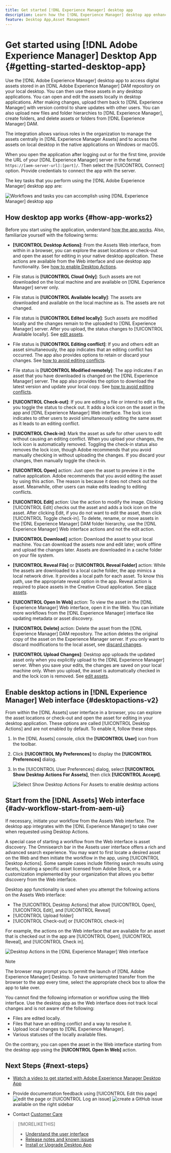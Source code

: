 ```yaml
---
title: Get started [!DNL Experience Manager] desktop app
description: Learn how the [!DNL Experience Manager] desktop app enhances content creation and publishing with streamlined workflows and productivity features.
feature: Desktop App,Asset Management
---
```


# Get started using [!DNL Adobe Experience Manager] Desktop App {#getting-started-desktop-app}

Use the [!DNL Adobe Experience Manager] desktop app to access digital assets stored in an [!DNL Adobe Experience Manager] DAM repository on your local desktop. You can then use these assets in any desktop applications. You can open and edit the assets locally in desktop applications. After making changes, upload them back to [!DNL Experience Manager] with version control to share updates with other users. You can also upload new files and folder hierarchies to [!DNL Experience Manager], create folders, and delete assets or folders from [!DNL Experience Manager] DAM.

The integration allows various roles in the organization to manage the assets centrally in [!DNL Experience Manager Assets] and to access the assets on local desktop in the native applications on Windows or macOS.

When you open the application after logging out or for the first time, provide the URL of your [!DNL Experience Manager] server in the format `https://[aem-server-url]:[port]/`. Then select the [!UICONTROL Connect] option. Provide credentials to connect the app with the server.

The key tasks that you perform using the [!DNL Adobe Experience Manager] desktop app are:

![Workflows and tasks you can accomplish using [!DNL Experience Manager] desktop app](assets/aem_desktop_app_usecases_v2.png)

## How desktop app works {#how-app-works2}

Before you start using the application, understand [how the app works](release-notes.md#how-app-works). Also, familiarize yourself with the following terms:

* **[!UICONTROL Desktop Actions]**: From the Assets Web interface, from within in a browser, you can explore the asset locations or check-out and open the asset for editing in your native desktop application. These actions are available from the Web interface and use desktop app functionality. See [how to enable Desktop Actions](using.md#desktopactions-v2).

* File status is **[!UICONTROL Cloud Only]**: Such assets are not downloaded on the local machine and are available on [!DNL Experience Manager] server only.

* File status is **[!UICONTROL Available locally]**: The assets are downloaded and available on the local machine as is. The assets are not changed.

* File status is **[!UICONTROL Edited locally]**: Such assets are modified locally and the changes remain to the uploaded to [!DNL Experience Manager] server. After you upload, the status changes to [!UICONTROL Available locally]. See [edit assets](using.md#edit-assets-upload-updated-assets).

* File status is **[!UICONTROL Editing conflict]**: If you and others edit an asset simultaneously, the app indicates that an editing conflict has occurred. The app also provides options to retain or discard your changes. See [how to avoid editing conflicts](using.md#adv-workflow-collaborate-avoid-conflicts).

* File status is **[!UICONTROL Modified remotely]**: The app indicates if an asset that you have downloaded is changed on the [!DNL Experience Manager] server. The app also provides the option to download the latest version and update your local copy. See [how to avoid editing conflicts](using.md#adv-workflow-collaborate-avoid-conflicts).

* **[!UICONTROL Check-out]**: If you are editing a file or intend to edit a file, you toggle the status to check out. It adds a lock icon on the asset in the app and [!DNL Experience Manager] Web interface. The lock icon indicates to other users to avoid simultaneously editing the same asset as it leads to an editing conflict.

* **[!UICONTROL Check-in]**: Mark the asset as safe for other users to edit without causing an editing conflict. When you upload your changes, the lock icon is automatically removed. Toggling the check-in status also removes the lock icon, though Adobe recommends that you avoid manually checking in without uploading the changes. If you discard your changes, then manually toggle the check-in.

* **[!UICONTROL Open]** action: Just open the asset to preview it in the native application. Adobe recommends that you avoid editing the asset by using this action. The reason is because it does not check out the asset. Meanwhile, other users can make edits leading to editing conflicts.

* **[!UICONTROL Edit]** action: Use the action to modify the image. Clicking [!UICONTROL Edit] checks out the asset and adds a lock icon on the asset. After clicking Edit, if you do not want to edit the asset, then click [!UICONTROL Toggle check-in]. To delete, rename, or move assets in the [!DNL Experience Manager] DAM folder hierarchy, use the [!DNL Experience Manager] Web interface actions and not the edit action.

* **[!UICONTROL Download]** action: Download the asset to your local machine. You can download the assets now and edit later; work offline and upload the changes later. Assets are downloaded in a cache folder on your file system.

* **[!UICONTROL Reveal File]** or **[!UICONTROL Reveal Folder]** action: While the assets are downloaded to a local cache folder, the app mimics a local network drive. It provides a local path for each asset. To know this path, use the appropriate reveal option in the app. Reveal action is required to place assets in the Creative Cloud application. See [place assets](using.md#place-assets-in-native-documents).

* **[!UICONTROL Open In Web]** action: To view the asset in the [!DNL Experience Manager] Web interface, open it in the Web. You can initiate more workflows from the [!DNL Experience Manager] interface like updating metadata or asset discovery.

* **[!UICONTROL Delete]** action: Delete the asset from the [!DNL Experience Manager] DAM repository. The action deletes the original copy of the asset on the Experience Manager server. If you only want to discard modifications to the local asset, see [discard changes](using.md#edit-assets-upload-updated-assets).

* **[!UICONTROL Upload Changes]**: Desktop app uploads the updated asset only when you explicitly upload to the [!DNL Experience Manager] server. When you save your edits, the changes are saved on your local machine only. When you upload, the asset is automatically checked in and the lock icon is removed. See [edit assets](using.md#edit-assets-upload-updated-assets).

## Enable desktop actions in [!DNL Experience Manager] Web interface {#desktopactions-v2}

From within the [!DNL Assets] user interface in a browser, you can explore the asset locations or check-out and open the asset for editing in your desktop application. These options are called [!UICONTROL Desktop Actions] and are not enabled by default. To enable it, follow these steps.

1. In the [!DNL Assets] console, click the **[!UICONTROL User]** icon from the toolbar.
1. Click **[!UICONTROL My Preferences]** to display the **[!UICONTROL Preferences]** dialog.

1. In the [!UICONTROL User Preferences] dialog, select **[!UICONTROL Show Desktop Actions For Assets]**, then click **[!UICONTROL Accept]**.

   ![Select Show Desktop Actions For Assets to enable desktop actions](assets/enable_desktop_actions1.png)

## Start from the [!DNL Assets] Web interface {#adv-workflow-start-from-aem-ui}

If necessary, initiate your workflow from the Assets Web interface. The desktop app integrates with the [!DNL Experience Manager] to take over when requested using Desktop Actions.

A special case of starting a workflow from the Web interface is asset discovery. The Omnisearch bar in the Assets user interface offers a rich and advanced search experience. You may want to first locate a desired asset on the Web and then initiate the workflow in the app, using [!UICONTROL Desktop Actions]. Some sample cases include filtering search results using facets, locating a specific asset licensed from Adobe Stock, or a customization implemented by your organization that allows you better discovery from the Web interface.

Desktop app functionality is used when you attempt the following actions on the Assets Web interface:

* The [!UICONTROL Desktop Actions] that allow [!UICONTROL Open], [!UICONTROL Edit], and [!UICONTROL Reveal]
* [!UICONTROL Upload folder]
* [!UICONTROL Check-out] or [!UICONTROL check-in]

For example, the actions on the Web interface that are available for an asset that is checked out in the app are [!UICONTROL Open], [!UICONTROL Reveal], and [!UICONTROL Check in].

![Desktop Actions in the [!DNL Experience Manager] Web interface](assets/assets_web_actions_da2.png "Desktop Actions in the Experience Manager Web interface")

>[!NOTE]
>
>The browser may prompt you to permit the launch of [!DNL Adobe Experience Manager] Desktop. To have uninterrupted transfer from the browser to the app every time, select the appropriate check box to allow the app to take over.

You cannot find the following information or workflow using the Web interface. Use the desktop app as the Web interface does not track local changes and is not aware of the following:

* Files are edited locally.
* Files that have an editing conflict and a way to resolve it.
* Upload local changes to [!DNL Experience Manager].
* Various statuses of the locally available files.

On the contrary, you can open the asset in the Web interface starting from the desktop app using the **[!UICONTROL Open In Web]** action.

## Next Steps {#next-steps}

* [Watch a video to get started with Adobe Experience Manager Desktop App](https://experienceleague.adobe.com/en/docs/experience-manager-learn/assets/creative-workflows/aem-desktop-app)

* Provide documentation feedback using [!UICONTROL Edit this page] ![edit the page](assets/do-not-localize/edit-page.png) or [!UICONTROL Log an issue] ![create a GitHub issue](assets/do-not-localize/github-issue.png) available on the right sidebar

* Contact [Customer Care](https://experienceleague.adobe.com/?support-solution=General#support)

>[!MORELIKETHIS]
>
>* [Understand the user interface](/help/using/navigate-view.md)
>* [Release notes and known issues](/help/using/release-notes.md)
>* [Install or Upgrade Desktop App](/help/using/install-upgrade.md)
